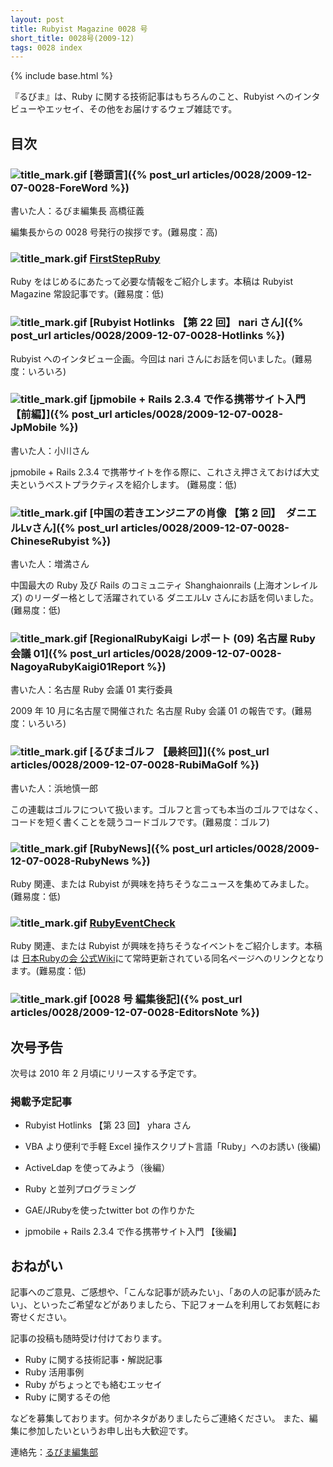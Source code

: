 ```yaml
---
layout: post
title: Rubyist Magazine 0028 号
short_title: 0028号(2009-12)
tags: 0028 index
---
```

{% include base.html %}


『るびま』は、Ruby に関する技術記事はもちろんのこと、Rubyist へのインタビューやエッセイ、その他をお届けするウェブ雑誌です。

## 目次

### ![title_mark.gif]({{base}}{{site.baseurl}}/images/title_mark.gif) [巻頭言]({% post_url articles/0028/2009-12-07-0028-ForeWord %})

書いた人：るびま編集長 高橋征義

編集長からの 0028 号発行の挨拶です。(難易度：高)

### ![title_mark.gif]({{base}}{{site.baseurl}}/images/title_mark.gif) [FirstStepRuby](https://github.com/rubima/rubima/blob/master/first_step_ruby/first-step-ruby-2.0.md)

Ruby をはじめるにあたって必要な情報をご紹介します。本稿は Rubyist Magazine 常設記事です。(難易度：低)

### ![title_mark.gif]({{base}}{{site.baseurl}}/images/title_mark.gif) [Rubyist Hotlinks 【第 22 回】 nari さん]({% post_url articles/0028/2009-12-07-0028-Hotlinks %})

Rubyist へのインタビュー企画。今回は nari さんにお話を伺いました。(難易度：いろいろ)

### ![title_mark.gif]({{base}}{{site.baseurl}}/images/title_mark.gif) [jpmobile + Rails 2.3.4 で作る携帯サイト入門 【前編】]({% post_url articles/0028/2009-12-07-0028-JpMobile %})

書いた人：小川さん

jpmobile + Rails 2.3.4 で携帯サイトを作る際に、これさえ押さえておけば大丈夫というベストプラクティスを紹介します。 (難易度：低)

### ![title_mark.gif]({{base}}{{site.baseurl}}/images/title_mark.gif) [中国の若きエンジニアの肖像 【第 2 回】　ダニエルLvさん]({% post_url articles/0028/2009-12-07-0028-ChineseRubyist %})

書いた人：増満さん

中国最大の Ruby 及び Rails のコミュニティ Shanghaionrails (上海オンレイルズ) のリーダー格として活躍されている ダニエルLv さんにお話を伺いました。(難易度：低)

### ![title_mark.gif]({{base}}{{site.baseurl}}/images/title_mark.gif) [RegionalRubyKaigi レポート (09) 名古屋 Ruby 会議 01]({% post_url articles/0028/2009-12-07-0028-NagoyaRubyKaigi01Report %})

書いた人：名古屋 Ruby 会議 01 実行委員

2009 年 10 月に名古屋で開催された 名古屋 Ruby 会議 01 の報告です。(難易度：いろいろ)

### ![title_mark.gif]({{base}}{{site.baseurl}}/images/title_mark.gif) [るびまゴルフ 【最終回】]({% post_url articles/0028/2009-12-07-0028-RubiMaGolf %})

書いた人：浜地慎一郎

この連載はゴルフについて扱います。ゴルフと言っても本当のゴルフではなく、コードを短く書くことを競うコードゴルフです。(難易度：ゴルフ)

### ![title_mark.gif]({{base}}{{site.baseurl}}/images/title_mark.gif) [RubyNews]({% post_url articles/0028/2009-12-07-0028-RubyNews %})

Ruby 関連、または Rubyist が興味を持ちそうなニュースを集めてみました。(難易度：低)

### ![title_mark.gif]({{base}}{{site.baseurl}}/images/title_mark.gif) [RubyEventCheck](http://jp.rubyist.net/?RubyEventCheck)

Ruby 関連、または Rubyist が興味を持ちそうなイベントをご紹介します。本稿は [日本Rubyの会 公式Wiki](http://jp.rubyist.net/)にて常時更新されている同名ページへのリンクとなります。(難易度：低)

### ![title_mark.gif]({{base}}{{site.baseurl}}/images/title_mark.gif) [0028 号 編集後記]({% post_url articles/0028/2009-12-07-0028-EditorsNote %})

## 次号予告

次号は 2010 年 2 月頃にリリースする予定です。

### 掲載予定記事

* Rubyist Hotlinks 【第 23 回】 yhara さん


* VBA より便利で手軽 Excel 操作スクリプト言語「Ruby」へのお誘い (後編)


* ActiveLdap を使ってみよう（後編）


* Ruby と並列プログラミング


* GAE/JRubyを使ったtwitter bot の作りかた


* jpmobile + Rails 2.3.4 で作る携帯サイト入門 【後編】


## おねがい

記事へのご意見、ご感想や、「こんな記事が読みたい」、「あの人の記事が読みたい」、といったご希望などがありましたら、下記フォームを利用してお気軽にお寄せください。

記事の投稿も随時受け付けております。

* Ruby に関する技術記事・解説記事
* Ruby 活用事例
* Ruby がちょっとでも絡むエッセイ
* Ruby に関するその他


などを募集しております。何かネタがありましたらご連絡ください。
また、編集に参加したいというお申し出も大歓迎です。

連絡先：[るびま編集部](mailto:magazine@ruby-no-kai.org)


